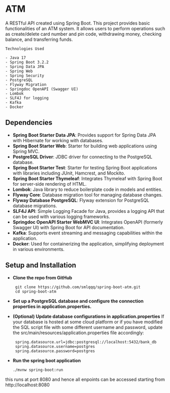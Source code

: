 # ATM 

A RESTful API created using Spring Boot. This project provides basic functionalities of an ATM system. It allows users to perform operations such as create/delete card number and pin code, withdrawing money, checking balance, and transferring funds.
    
    Technologies Used

    - Java 17
    - Spring Boot 3.2.2
    - Spring Data JPA
    - Spring Web
    - Spring Security
    - PostgreSQL
    - Flyway Migration
    - Springdoc OpenAPI (Swagger UI)
    - Lombok
    - SLF4J for logging
    - Kafka
    - Docker

## Dependencies

- **Spring Boot Starter Data JPA**: Provides support for Spring Data JPA with Hibernate for working with databases.
- **Spring Boot Starter Web**: Starter for building web applications using Spring MVC.
- **PostgreSQL Driver**: JDBC driver for connecting to the PostgreSQL database.
- **Spring Boot Starter Test**: Starter for testing Spring Boot applications with libraries including JUnit, Hamcrest, and Mockito.
- **Spring Boot Starter Thymeleaf**: Integrates Thymeleaf with Spring Boot for server-side rendering of HTML.
- **Lombok**: Java library to reduce boilerplate code in models and entities.
- **Flyway Core**: Database migration tool for managing database changes.
- **Flyway Database PostgreSQL**: Flyway extension for PostgreSQL database migrations.
- **SLF4J API**: Simple Logging Facade for Java, provides a logging API that can be used with various logging frameworks.
- **Springdoc OpenAPI Starter WebMVC UI**: Integrates OpenAPI (formerly Swagger UI) with Spring Boot for API documentation.
- **Kafka**: Supports event streaming and messaging capabilities within the application.
- **Docker**: Used for containerizing the application, simplifying deployment in various environments.

## Setup and Installation

   -  **Clone the repo from GitHub**
       ```
        git clone https://github.com/smlqqq/spring-boot-atm.git
        cd spring-boot-atm
       ```

   -  **Set up a PostgreSQL database and configure the connection properties in application.properties.**
     
   -  **(Optional) Update database configurations in application.properties**
     If your database is hosted at some cloud platform or if you have modified the SQL script file with some different username and password, update the src/main/resources/application.properties file accordingly:
      ``` 
       spring.datasource.url=jdbc:postgresql://localhost:5432/bank_db
       spring.datasource.username=postgres
       spring.datasource.password=postgres
      ```

   - **Run the spring boot application**
      ```
      ./mvnw spring-boot:run
      ```

this runs at port 8080 and hence all enpoints can be accessed starting from http://localhost:8080
